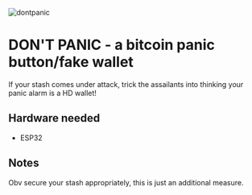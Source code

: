 
![dontpanic](https://i.imgur.com/OHFlGCc.jpg)

# DON'T PANIC - a bitcoin panic button/fake wallet

If your stash comes under attack, trick the assailants into thinking your panic alarm is a HD wallet!

## Hardware needed

* ESP32 

## Notes

Obv secure your stash appropriately, this is just an additional measure.
